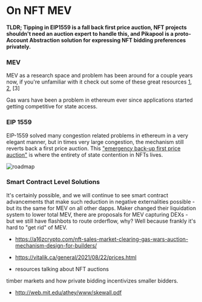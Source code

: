 # On NFT MEV

**TLDR; Tipping in EIP1559 is a fall back first price auction, NFT projects shouldn't need an auction expert to handle this, and Pikapool is a proto-Account Abstraction solution for expressing NFT bidding preferences privately.**

### MEV

MEV as a research space and problem has been around for a couple years now, if you're unfamiliar with it check out some of these great resources [1](https://www.flashbots.net/#ec162c79202f4983a80a29b221970ec1), [2](https://arxiv.org/abs/1904.05234), [3]

Gas wars have been a problem in ethereum ever since applications started getting competitive for state access. 

### EIP 1559

EIP-1559 solved many congestion related problems in ethereum in a very elegant manner, but in times very large congestion, the mechanism still reverts back a first price auction. This ["emergency back-up first price auction"](https://youtu.be/a9SB3uXR1qw?t=1604) is where the entirety of state contention in NFTs lives. 

![roadmap](/img/eip1559.png)


### Smart Contract Level Solutions

It's certainly possible, and we will continue to see smart contract advancements that make such reduction in negative externalities possible - but its the same for MEV on all other dapps. Maker changed their liquidation system to lower total MEV, there are proposals for MEV capturing DEXs - but we still have flashbots to route orderflow, why? Well because frankly it's hard to "get rid" of MEV. 

- https://a16zcrypto.com/nft-sales-market-clearing-gas-wars-auction-mechanism-design-for-builders/
- https://vitalik.ca/general/2021/08/22/prices.html






- resources talking about NFT auctions

timber markets and how private bidding incentivizes smaller bidders.
- http://web.mit.edu/athey/www/skewall.pdf